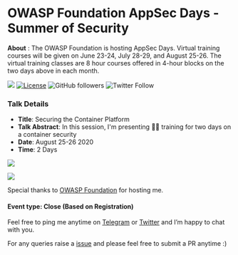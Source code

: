 # OWASP Foundation AppSec Days - Summer of Security

**About** : The OWASP Foundation is hosting AppSec Days. Virtual training courses will be given on June 23-24, July 28-29, and August 25-26. The virtual training classes are 8 hour courses offered in 4-hour blocks on the two days above in each month. 

[![](https://img.shields.io/badge/Mehul-Patel-brightgreen.svg?colorB=00ff00)](https://www.rowdymehul.com)
[![License](https://img.shields.io/badge/License-Apache%202.0-blue.svg)](https://opensource.org/licenses/Apache-2.0)
![GitHub followers](https://img.shields.io/github/followers/rowdymehul?style=social)
![Twitter Follow](https://img.shields.io/twitter/follow/rowdymehul?style=social)


### Talk Details 

* **Title**: Securing the Container Platform
* **Talk Abstract**: In this session, I'm presenting 🧑‍💻 training for two days on a container security 
* **Date**: August 25-26 2020
* **Time**: 2 Days 

![](images/mehul-patel.jpeg)

![](images/owasp-speakers.jpeg)

Special thanks to [OWASP Foundation](https://twitter.com/owasp) for hosting me.

#### Event type: Close (Based on Registration)

Feel free to ping me anytime on [Telegram](http://telegram.me/rowdymehul) or [Twitter](http://twitter.com/rowdymehul) and I’m happy to chat with you.

For any queries raise a [issue](https://github.com/rowdymehul/The-Hackers-Meetup-India-Webinar/issues) and please feel free to submit a PR anytime :)

